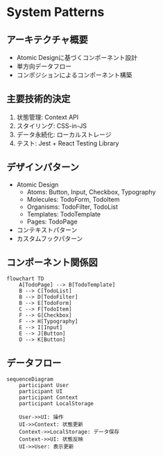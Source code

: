# System Patterns

## アーキテクチャ概要
- Atomic Designに基づくコンポーネント設計
- 単方向データフロー
- コンポジションによるコンポーネント構築

## 主要技術的決定
1. 状態管理: Context API
2. スタイリング: CSS-in-JS
3. データ永続化: ローカルストレージ
4. テスト: Jest + React Testing Library

## デザインパターン
- Atomic Design
  - Atoms: Button, Input, Checkbox, Typography
  - Molecules: TodoForm, TodoItem
  - Organisms: TodoFilter, TodoList
  - Templates: TodoTemplate
  - Pages: TodoPage
- コンテキストパターン
- カスタムフックパターン

## コンポーネント関係図
```mermaid
flowchart TD
    A[TodoPage] --> B[TodoTemplate]
    B --> C[TodoList]
    B --> D[TodoFilter]
    B --> E[TodoForm]
    C --> F[TodoItem]
    F --> G[Checkbox]
    F --> H[Typography]
    E --> I[Input]
    E --> J[Button]
    D --> K[Button]
```

## データフロー
```mermaid
sequenceDiagram
    participant User
    participant UI
    participant Context
    participant LocalStorage
    
    User->>UI: 操作
    UI->>Context: 状態更新
    Context->>LocalStorage: データ保存
    Context->>UI: 状態反映
    UI->>User: 表示更新
